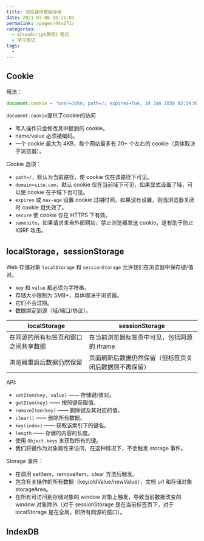 ```yaml
---
title: 浏览器中数据存储
date: 2021-07-06 15:11:01
permalink: /pages/44a271/
categories:
  - 《JavaScript教程》笔记
  - 学习笔记
tags:
  - 
---
```

## Cookie
用法：
```js
document.cookie = "user=John; path=/; expires=Tue, 19 Jan 2038 03:14:07 GMT"
```
`document.cookie`提供了cookie的访问

+ 写入操作只会修改其中提到的 cookie。
+ name/value 必须被编码。
+ 一个 cookie 最大为 4KB，每个网站最多有 20+ 个左右的 cookie（具体取决于浏览器）。

Cookie 选项：

+ `path=/`，默认为当前路径，使 cookie 仅在该路径下可见。
+ `domain=site.com`，默认 cookie 仅在当前域下可见，如果显式设置了域，可以使 cookie 在子域下也可见。
+ `expires` 或 `max-age` 设置 cookie 过期时间，如果没有设置，则当浏览器关闭时 cookie 就失效了。
+ `secure` 使 cookie 仅在 HTTPS 下有效。
+ `samesite`，如果请求来自外部网站，禁止浏览器发送 cookie，这有助于防止 XSRF 攻击。

## localStorage，sessionStorage

Web 存储对象 `localStorage` 和 `sessionStorage` 允许我们在浏览器中保存键/值对。

+ `key` 和 `value` 都必须为字符串。
+ 存储大小限制为 5MB+，具体取决于浏览器。
+ 它们不会过期。
+ 数据绑定到源（域/端口/协议）。

| localStorage                   | sessionStorage                               |
|-                               |-                                             |
| 在同源的所有标签页和窗口之间共享数据 | 在当前浏览器标签页中可见，包括同源的 iframe        |
|浏览器重启后数据仍然保留	         | 页面刷新后数据仍然保留（但标签页关闭后数据则不再保留）|

API:
+ `setItem(key, value)` —— 存储键/值对。
+ `getItem(key)` —— 按照键获取值。
+ `removeItem(key)` —— 删除键及其对应的值。
+ `clear()` —— 删除所有数据。
+ `key(index)` —— 获取该索引下的键名。
+ `length` —— 存储的内容的长度。
+ 使用 `Object.keys` 来获取所有的键。
+ 我们将键作为对象属性来访问，在这种情况下，不会触发 storage 事件。

Storage 事件：

+ 在调用 setItem，removeItem，clear 方法后触发。
+ 包含有关操作的所有数据（key/oldValue/newValue），文档 url 和存储对象 storageArea。
+ 在所有可访问到存储对象的 window 对象上触发，导致当前数据改变的 window 对象除外（对于 sessionStorage 是在当前标签页下，对于 localStorage 是在全局，即所有同源的窗口）。

## IndexDB